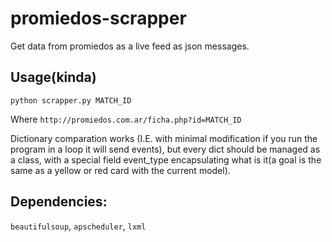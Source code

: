 # promiedos-scrapper

Get data from promiedos as a live feed as json messages.

## Usage(kinda)

```
python scrapper.py MATCH_ID
```

Where `http://promiedos.com.ar/ficha.php?id=MATCH_ID`

Dictionary comparation works (I.E. with minimal modification if you run the program in a loop it will send events), but every dict should be managed as a class, with a special field event_type encapsulating what is it(a goal is the same as a yellow or red card with the current model).

## Dependencies:

`beautifulsoup`, `apscheduler`, `lxml`